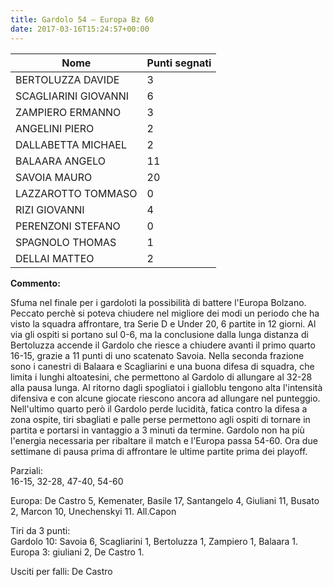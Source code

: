 ```yaml
---
title: Gardolo 54 – Europa Bz 60
date: 2017-03-16T15:24:57+00:00
---
```

| **Nome** | **Punti segnati** |
| -------- | ----------------- |
| BERTOLUZZA DAVIDE | 3 |
| SCAGLIARINI GIOVANNI | 6 |
| ZAMPIERO ERMANNO | 3 |
| ANGELINI PIERO | 2 |
| DALLABETTA MICHAEL | 2 |
| BALAARA ANGELO | 11 |
| SAVOIA MAURO | 20 |
| LAZZAROTTO TOMMASO | 0 |
| RIZI GIOVANNI | 4 |
| PERENZONI STEFANO | 0 |
| SPAGNOLO THOMAS | 1 |
| DELLAI MATTEO | 2 |

**Commento:**

Sfuma nel finale per i gardoloti la possibilità di battere l'Europa Bolzano. Peccato perchè si poteva chiudere nel migliore dei modi un periodo che ha visto la squadra affrontare, tra Serie D e Under 20, 6 partite in 12 giorni. Al via gli ospiti si portano sul 0-6, ma la conclusione dalla lunga distanza di Bertoluzza accende il Gardolo che riesce a chiudere avanti il primo quarto 16-15, grazie a 11 punti di uno scatenato Savoia. Nella seconda frazione sono i canestri di Balaara e Scagliarini e una buona difesa di squadra, che limita i lunghi altoatesini, che permettono al Gardolo di allungare al 32-28 alla pausa lunga. Al ritorno dagli spogliatoi i gialloblu tengono alta l'intensità difensiva e con alcune giocate riescono ancora ad allungare nel punteggio. Nell'ultimo quarto però il Gardolo perde lucidità, fatica contro la difesa a zona ospite, tiri sbagliati e palle perse permettono agli ospiti di tornare in partita e portarsi in vantaggio a 3 minuti da termine. Gardolo non ha più l'energia necessaria per ribaltare il match e l'Europa passa 54-60. Ora due settimane di pausa prima di affrontare le ultime partite prima dei playoff.

Parziali:  
16-15, 32-28, 47-40, 54-60

Europa: De Castro 5, Kemenater, Basile 17, Santangelo 4, Giuliani 11, Busato 2, Marcon 10, Unechenskyi 11. All.Capon

Tiri da 3 punti:  
Gardolo 10: Savoia 6, Scagliarini 1, Bertoluzza 1, Zampiero 1, Balaara 1.  
Europa 3: giuliani 2, De Castro 1.

Usciti per falli: De Castro